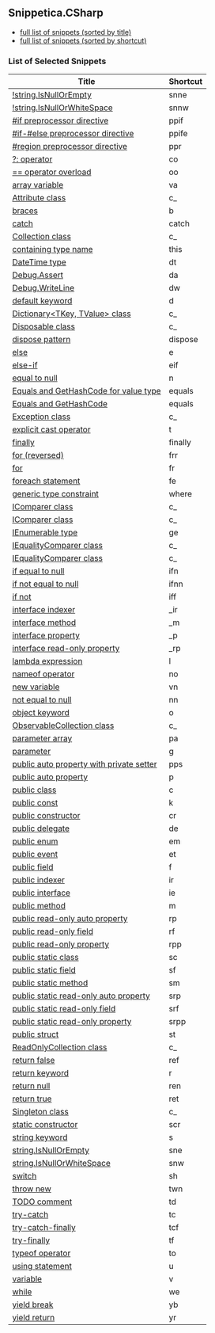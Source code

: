 ﻿## Snippetica.CSharp

* [full list of snippets (sorted by title)](SnippetsByTitle.md)
* [full list of snippets (sorted by shortcut)](SnippetsByShortcut.md)

### List of Selected Snippets

Title | Shortcut
----- | --------
[!string.IsNullOrEmpty](StringIsNotNullOrEmpty.snippet)|snne
[!string.IsNullOrWhiteSpace](StringIsNotNullOrWhiteSpace.snippet)|snnw
[#if preprocessor directive](PreprocessorDirectiveIf.snippet)|ppif
[#if-#else preprocessor directive](PreprocessorDirectiveIfElse.snippet)|ppife
[#region preprocessor directive](PreprocessorDirectiveRegion.snippet)|ppr
[?: operator](ConditionalOperator.snippet)|co
[== operator overload](OperatorOverloadEquality.snippet)|oo
[array variable](ArrayOfTVariable.snippet)|va
[Attribute class](AttributeClass.snippet)|c_
[braces](Braces.snippet)|b
[catch](Catch.snippet)|catch
[Collection<T> class](CollectionOfTClass.snippet)|c_
[containing type name](ContainingTypeName.snippet)|this
[DateTime type](DateTimeType.snippet)|dt
[Debug.Assert](DebugAssert.snippet)|da
[Debug.WriteLine](DebugWriteLine.snippet)|dw
[default keyword](DefaultKeyword.snippet)|d
[Dictionary<TKey, TValue> class](DictionaryOfTKeyTValueClass.snippet)|c_
[Disposable class](DisposableClass.snippet)|c_
[dispose pattern](Dispose.snippet)|dispose
[else](Else.snippet)|e
[else-if](ElseIf.snippet)|eif
[equal to null](EqualToNull.snippet)|n
[Equals and GetHashCode for value type](EqualsAndGetHashCodeForValueType.snippet)|equals
[Equals and GetHashCode](EqualsAndGetHashCode.snippet)|equals
[Exception class](ExceptionClass.snippet)|c_
[explicit cast operator](ExplicitCastOperator.snippet)|t
[finally](Finally.snippet)|finally
[for (reversed)](ForReversed.snippet)|frr
[for](For.snippet)|fr
[foreach statement](Foreach.snippet)|fe
[generic type constraint](GenericTypeConstraint.snippet)|where
[IComparer class](IComparerClass.snippet)|c_
[IComparer<T> class](IComparerOfTClass.snippet)|c_
[IEnumerable<T> type](IEnumerableOfTType.snippet)|ge
[IEqualityComparer class](IEqualityComparerClass.snippet)|c_
[IEqualityComparer<T> class](IEqualityComparerOfTClass.snippet)|c_
[if equal to null](IfEqualToNull.snippet)|ifn
[if not equal to null](IfNotEqualToNull.snippet)|ifnn
[if not](IfNot.snippet)|iff
[interface indexer](InterfaceIndexer.snippet)|_ir
[interface method](InterfaceMethod.snippet)|_m
[interface property](InterfaceProperty.snippet)|_p
[interface read-only property](InterfaceReadOnlyProperty.snippet)|_rp
[lambda expression](LambdaExpression.snippet)|l
[nameof operator](NameOfOperator.snippet)|no
[new variable](NewVariable.snippet)|vn
[not equal to null](NotEqualToNull.snippet)|nn
[object keyword](ObjectKeyword.snippet)|o
[ObservableCollection<T> class](ObservableCollectionOfTClass.snippet)|c_
[parameter array ](ParameterArray.snippet)|pa
[parameter](TypeParameter.snippet)|g
[public auto property with private setter](PublicAutoPropertyWithPrivateSet.snippet)|pps
[public auto property](PublicAutoProperty.snippet)|p
[public class](PublicClass.snippet)|c
[public const](PublicConst.snippet)|k
[public constructor](PublicConstructor.snippet)|cr
[public delegate](PublicDelegate.snippet)|de
[public enum](PublicEnum.snippet)|em
[public event](PublicEvent.snippet)|et
[public field](PublicField.snippet)|f
[public indexer](PublicIndexer.snippet)|ir
[public interface](PublicInterface.snippet)|ie
[public method](PublicMethod.snippet)|m
[public read-only auto property](PublicReadOnlyAutoProperty.snippet)|rp
[public read-only field](PublicReadOnlyField.snippet)|rf
[public read-only property](PublicReadOnlyProperty.snippet)|rpp
[public static class](PublicStaticClass.snippet)|sc
[public static field](PublicStaticField.snippet)|sf
[public static method](PublicStaticMethod.snippet)|sm
[public static read-only auto property](PublicStaticReadOnlyAutoProperty.snippet)|srp
[public static read-only field](PublicStaticReadOnlyField.snippet)|srf
[public static read-only property](PublicStaticReadOnlyProperty.snippet)|srpp
[public struct](PublicStruct.snippet)|st
[ReadOnlyCollection<T> class](ReadOnlyCollectionOfTClass.snippet)|c_
[return false](ReturnFalse.snippet)|ref
[return keyword](ReturnKeyword.snippet)|r
[return null](ReturnNull.snippet)|ren
[return true](ReturnTrue.snippet)|ret
[Singleton class](SingletonClass.snippet)|c_
[static constructor](StaticConstructor.snippet)|scr
[string keyword](StringKeyword.snippet)|s
[string.IsNullOrEmpty](StringIsNullOrEmpty.snippet)|sne
[string.IsNullOrWhiteSpace](StringIsNullOrWhiteSpace.snippet)|snw
[switch](Switch.snippet)|sh
[throw new](ThrowNew.snippet)|twn
[TODO comment](TodoComment.snippet)|td
[try-catch](TryCatch.snippet)|tc
[try-catch-finally](TryCatchFinally.snippet)|tcf
[try-finally](TryFinally.snippet)|tf
[typeof operator](TypeOfOperator.snippet)|to
[using statement](Using.snippet)|u
[variable](Variable.snippet)|v
[while](While.snippet)|we
[yield break](YieldBreak.snippet)|yb
[yield return](YieldReturn.snippet)|yr
